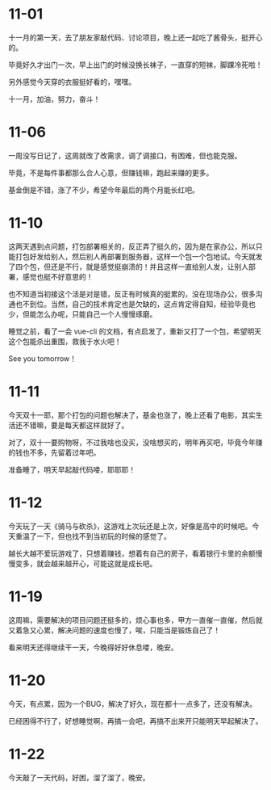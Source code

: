# 11-01

十一月的第一天，去了朋友家敲代码、讨论项目，晚上还一起吃了酱骨头，挺开心的。

毕竟好久才出门一次，早上出门的时候没换长袜子，一直穿的短袜，脚踝冷死啦！

另外感觉今天穿的衣服挺好看的，嘿嘿。

十一月，加油，努力，奋斗！

# 11-06

一周没写日记了，这周就改了改需求，调了调接口，有困难，但也能克服。

毕竟，不是每件事都那么合人心意，但赚钱嘛，跑起来赚的更多。

基金倒是不错，涨了不少，希望今年最后的两个月能长红吧。

# 11-10

这两天遇到点问题，打包部署相关的，反正弄了挺久的，因为是在家办公，所以只能打包好发给别人，然后别人再部署到服务器，这样一个包一个包地试。今天就发了四个包，但还是不行，就是感觉挺崩溃的！并且这样一直给别人发，让别人部署，感觉也挺不好意思的！

也不知道当初接这个活是对是错，反正有时候真的挺累的，没在现场办公，很多沟通也不到位。当然，自己的技术肯定也是欠缺的，这点肯定得自知，经验毕竟也少，但能怎么办呢，只能自己一个人慢慢琢磨。

睡觉之前，看了一会 vue-cli 的文档，有点启发了，重新又打了一个包，希望明天这个包能杀出重围，救我于水火吧！

See you tomorrow！

# 11-11

今天双十一耶，那个打包的问题也解决了，基金也涨了，晚上还看了电影，其实生活还不错嘛，要是每天都这样就好了。

对了，双十一要购物呀，不过我啥也没买，没啥想买的，明年再买吧，毕竟今年赚的钱也不多，先留着过年吧。

准备睡了，明天早起敲代码喽，耶耶耶！

# 11-12

今天玩了一天《骑马与砍杀》，这游戏上次玩还是上次，好像是高中的时候吧。今天重温了一下，但也找不到当初玩的时候的感觉了。

越长大越不爱玩游戏了，只想着赚钱，想着有自己的房子，看着银行卡里的余额慢慢变多，就会越来越开心，可能这就是成长吧。

# 11-19

这周嘛，需要解决的项目问题还挺多的，烦心事也多，甲方一直催一直催，然后就又着急又心累，解决问题的速度也慢了，唉，只能当是锻炼自己了！

看来明天还得继续干一天，今晚得好好休息喽，晚安。

# 11-20

今天，有点累，因为一个BUG，解决了好久，现在都十一点多了，还没有解决。

已经困得不行了，好想睡觉啊，再搞一会吧，再搞不出来开只能明天早起解决了。

# 11-22

今天敲了一天代码，好困，溜了溜了，晚安。
